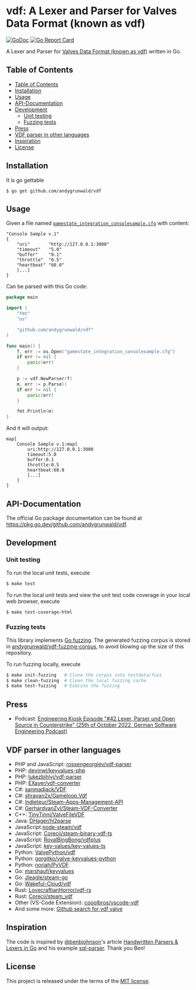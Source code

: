 # vdf: A Lexer and Parser for Valves Data Format (known as vdf)

[![GoDoc](https://pkg.go.dev/badge/github.com/andygrunwald/vdf?utm_source=godoc)](https://pkg.go.dev/github.com/andygrunwald/vdf)
[![Go Report Card](https://img.shields.io/badge/go%20report-A+-brightgreen.svg?style=flat)](https://goreportcard.com/report/github.com/andygrunwald/vdf)

A Lexer and Parser for [Valves Data Format (known as vdf)](https://developer.valvesoftware.com/wiki/KeyValues) written in Go.

## Table of Contents

- [Table of Contents](#table-of-contents)
- [Installation](#installation)
- [Usage](#usage)
- [API-Documentation](#api-documentation)
- [Development](#development)
	- [Unit testing](#unit-testing)
	- [Fuzzing tests](#fuzzing-tests)
- [Press](#press)
- [VDF parser in other languages](#vdf-parser-in-other-languages)
- [Inspiration](#inspiration)
- [License](#license)

## Installation

It is go gettable

```
$ go get github.com/andygrunwald/vdf
```

## Usage

Given a file named [`gamestate_integration_consolesample.cfg`](testdata/gamestate_integration_consolesample.cfg) with content:

```
"Console Sample v.1"
{
	"uri" 		"http://127.0.0.1:3000"
	"timeout" 	"5.0"
	"buffer"  	"0.1"
	"throttle" 	"0.5"
	"heartbeat"	"60.0"
	[...]
}
```

Can be parsed with this Go code:

```go
package main

import (
	"fmt"
	"os"

	"github.com/andygrunwald/vdf"
)

func main() {
	f, err := os.Open("gamestate_integration_consolesample.cfg")
	if err != nil {
		panic(err)
	}

	p := vdf.NewParser(f)
	m, err := p.Parse()
	if err != nil {
		panic(err)
	}

	fmt.Println(m)
}
```

And it will output:

```
map[
	Console Sample v.1:map[
		uri:http://127.0.0.1:3000
		timeout:5.0
		buffer:0.1
		throttle:0.5
		heartbeat:60.0
		[...]
	]
]
```

## API-Documentation

The official Go package documentation can be found at https://pkg.go.dev/github.com/andygrunwald/vdf.

## Development

### Unit testing

To run the local unit tests, execute

```sh
$ make test
```

To run the local unit tests and view the unit test code coverage in your local web browser, execute

```sh
$ make test-coverage-html
```

### Fuzzing tests

This library implements [Go fuzzing](https://go.dev/security/fuzz/).
The generated fuzzing corpus is stored in [andygrunwald/vdf-fuzzing-corpus](https://github.com/andygrunwald/vdf-fuzzing-corpus/), to avoid blowing up the size of this repository.

To run fuzzing locally, execute

```sh
$ make init-fuzzing   # Clone the corpus into testdata/fuzz
$ make clean-fuzzing  # Clean the local fuzzing cache
$ make test-fuzzing   # Execute the fuzzing
```

## Press

* Podcast: [Engineering Kiosk Episode "#42 Lexer, Parser und Open Source in Counterstrike" (25th of October 2022, German Software Engineering Podcast)](https://engineeringkiosk.dev/podcast/episode/42-lexer-parser-und-open-source-in-counterstrike/?pk_campaign=github_vdf)

## VDF parser in other languages

* PHP and JavaScript: [rossengeorgiev/vdf-parser](https://github.com/rossengeorgiev/vdf-parser)
* PHP: [devinwl/keyvalues-php](https://github.com/devinwl/keyvalues-php)
* PHP: [lukezbihlyj/vdf-parser](https://github.com/lukezbihlyj/vdf-parser)
* PHP: [EXayer/vdf-converter](https://github.com/EXayer/vdf-converter)
* C#: [sanmadjack/VDF](https://github.com/sanmadjack/VDF)
* C#: [shravan2x/Gameloop.Vdf](https://github.com/shravan2x/Gameloop.Vdf)
* C#: [Indieteur/Steam-Apps-Management-API](https://github.com/Indieteur/Steam-Apps-Management-API)
* C#: [GerhardvanZyl/Steam-VDF-Converter](https://github.com/GerhardvanZyl/Steam-VDF-Converter)
* C++: [TinyTinni/ValveFileVDF](https://github.com/TinyTinni/ValveFileVDF)
* Java: [DHager/hl2parse](https://github.com/DHager/hl2parse)
* JavaScript [node-steam/vdf](https://github.com/node-steam/vdf)
* JavaScript: [Corecii/steam-binary-vdf-ts](https://github.com/Corecii/steam-binary-vdf-ts)
* JavaScript: [RoyalBingBong/vdfplus](https://github.com/RoyalBingBong/vdfplus)
* JavaScript: [key-values/key-values-ts](https://github.com/key-values/key-values-ts)
* Python: [ValvePython/vdf](https://github.com/ValvePython/vdf)
* Python: [gorgitko/valve-keyvalues-python](https://github.com/gorgitko/valve-keyvalues-python)
* Python: [noriah/PyVDF](https://github.com/noriah/PyVDF)
* Go: [marshauf/keyvalues](https://github.com/marshauf/keyvalues)
* Go: [Jleagle/steam-go](https://github.com/Jleagle/steam-go/)
* Go: [Wakeful-Cloud/vdf](https://github.com/Wakeful-Cloud/vdf)
* Rust: [LovecraftianHorror/vdf-rs](https://github.com/LovecraftianHorror/vdf-rs)
* Rust: [Corecii/steam_vdf](https://github.com/Corecii/steam_vdf)
* Other (VS-Code Extension): [cooolbros/vscode-vdf](https://github.com/cooolbros/vscode-vdf)
* And some more: [Github search for vdf valve](https://github.com/search?p=1&q=vdf+valve&ref=searchresults&type=Repositories&utf8=%E2%9C%93)

## Inspiration

The code is inspired by [@benbjohnson](https://github.com/benbjohnson)'s article [Handwritten Parsers & Lexers in Go](https://blog.gopheracademy.com/advent-2014/parsers-lexers/) and his example [sql-parser](https://github.com/benbjohnson/sql-parser).
Thank you Ben!

## License

This project is released under the terms of the [MIT license](http://en.wikipedia.org/wiki/MIT_License).
